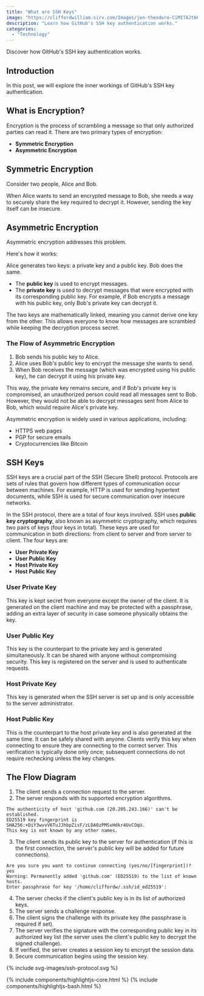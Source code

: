 ```yaml
---
title: "What are SSH Keys"  
image: "https://cliffordwilliam.sirv.com/Images/jen-theodore-CiMITAJtb6I-unsplash.webp"  
description: "Learn how GitHub's SSH key authentication works."  
categories:  
  - "Technology"  
---
```


Discover how GitHub's SSH key authentication works.

<!--more-->  

## Introduction

In this post, we will explore the inner workings of GitHub's SSH key authentication.

## What is Encryption?

Encryption is the process of scrambling a message so that only authorized parties can read it. There are two primary types of encryption:

- **Symmetric Encryption**
- **Asymmetric Encryption**

## Symmetric Encryption

Consider two people, Alice and Bob. 

When Alice wants to send an encrypted message to Bob, she needs a way to securely share the key required to decrypt it. However, sending the key itself can be insecure.

## Asymmetric Encryption

Asymmetric encryption addresses this problem. 

Here's how it works:

Alice generates two keys: a private key and a public key. Bob does the same.

- The **public key** is used to encrypt messages.
- The **private key** is used to decrypt messages that were encrypted with its corresponding public key. For example, if Bob encrypts a message with his public key, only Bob's private key can decrypt it.

The two keys are mathematically linked, meaning you cannot derive one key from the other. This allows everyone to know how messages are scrambled while keeping the decryption process secret.

### The Flow of Asymmetric Encryption

1. Bob sends his public key to Alice.
2. Alice uses Bob's public key to encrypt the message she wants to send.
3. When Bob receives the message (which was encrypted using his public key), he can decrypt it using his private key.

This way, the private key remains secure, and if Bob's private key is compromised, an unauthorized person could read all messages sent to Bob. However, they would not be able to decrypt messages sent from Alice to Bob, which would require Alice's private key.

Asymmetric encryption is widely used in various applications, including:
- HTTPS web pages
- PGP for secure emails
- Cryptocurrencies like Bitcoin

## SSH Keys

SSH keys are a crucial part of the SSH (Secure Shell) protocol. Protocols are sets of rules that govern how different types of communication occur between machines. For example, HTTP is used for sending hypertext documents, while SSH is used for secure communication over insecure networks.

In the SSH protocol, there are a total of four keys involved. SSH uses **public key cryptography**, also known as asymmetric cryptography, which requires two pairs of keys (four keys in total). These keys are used for communication in both directions: from client to server and from server to client. The four keys are:

- **User Private Key**
- **User Public Key**
- **Host Private Key**
- **Host Public Key**

### User Private Key

This key is kept secret from everyone except the owner of the client. It is generated on the client machine and may be protected with a passphrase, adding an extra layer of security in case someone physically obtains the key.

### User Public Key

This key is the counterpart to the private key and is generated simultaneously. It can be shared with anyone without compromising security. This key is registered on the server and is used to authenticate requests.

### Host Private Key

This key is generated when the SSH server is set up and is only accessible to the server administrator.

### Host Public Key

This is the counterpart to the host private key and is also generated at the same time. It can be safely shared with anyone. Clients verify this key when connecting to ensure they are connecting to the correct server. This verification is typically done only once; subsequent connections do not require rechecking unless the key changes.

## The Flow Diagram

1. The client sends a connection request to the server.
2. The server responds with its supported encryption algorithms.

<pre data-highlights='[{"start": 2, "end": 2, "color": "#445"}]'><code>The authenticity of host 'github.com (20.205.243.166)' can't be established.
ED25519 key fingerprint is SHA256:+DiY3wvvV6TuJJhbpZisF/zLDA0zPMSvHdkr4UvCOqU.
This key is not known by any other names.</code></pre>

3. The client sends its public key to the server for authentication (if this is the first connection, the server's public key will be added for future connections).

<pre data-highlights='[{"start": 2, "end": 2, "color": "#445"}]'><code>Are you sure you want to continue connecting (yes/no/[fingerprint])? yes
Warning: Permanently added 'github.com' (ED25519) to the list of known hosts.
Enter passphrase for key '/home/cliffordw/.ssh/id_ed25519':</code></pre>

4. The server checks if the client's public key is in its list of authorized keys.
5. The server sends a challenge response.
6. The client signs the challenge with its private key (the passphrase is required if set).
7. The server verifies the signature with the corresponding public key in its authorized key list (the server uses the client's public key to decrypt the signed challenge).
8. If verified, the server creates a session key to encrypt the session data.
9. Secure communication begins using the session key.

{% include svg-images/ssh-protocol.svg %}

{% include components/highlightjs-core.html %}
{% include components/highlightjs-bash.html %}  
